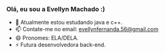 ### Olá, eu sou a Evellyn Machado :)


- 🌱 Atualmente estou estudando java e c++.
- 📫 Contate-me no email: evellynfernanda.56@gmail.com
- 😄 Pronomes: ELA/DELA.
- ⚡ Futura desenvolvedora back-end.
